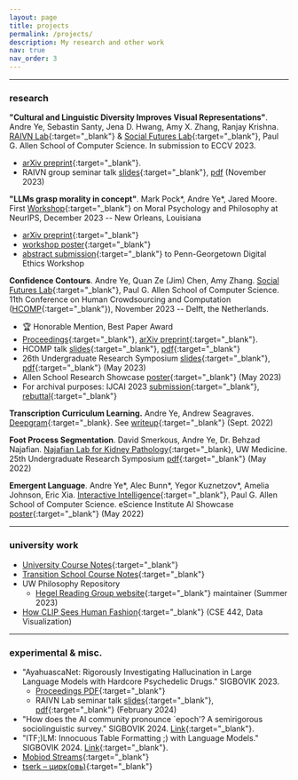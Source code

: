 ```yaml
---
layout: page
title: projects
permalink: /projects/
description: My research and other work
nav: true
nav_order: 3
---
```


---

### research

**"Cultural and Linguistic Diversity Improves Visual Representations"**.
Andre Ye, Sebastin Santy, Jena D. Hwang, Amy X. Zhang, Ranjay Krishna.
[RAIVN Lab](https://raivn.cs.washington.edu/){:target="_blank"} & [Social Futures Lab](https://social.cs.washington.edu/){:target="_blank"}, Paul G. Allen School of Computer Science.
In submission to ECCV 2023.
- [arXiv preprint](https://arxiv.org/abs/2310.14356){:target="_blank"}.
- RAIVN group seminar talk [slides](https://docs.google.com/presentation/d/10c61-Nep6oZuO1l7jStpekaF1E4vfnpVpXPx-bxpPTg/edit?usp=sharing){:target="_blank"}, [pdf](/assets/pdf/RAIVN-presentation-11_28.pdf) (November 2023)

**"LLMs grasp morality in concept"**.
Mark Pock*, Andre Ye*, Jared Moore.
First [Workshop](https://neurips.cc/virtual/2023/workshop/66528){:target="_blank"} on Moral Psychology and Philosophy at NeurIPS, December 2023 -- New Orleans, Louisiana
- [arXiv preprint](https://arxiv.org/abs/2311.02294){:target="_blank"}
- [workshop poster](/assets/pdf/neurips-model-meaning-final.pdf){:target="_blank"}
- [abstract submission](/assets/pdf/LLMs_grasp_morality_digital_ethics_ws.pdf){:target="_blank"} to Penn-Georgetown Digital Ethics Workshop

**Confidence Contours**.
Andre Ye, Quan Ze (Jim) Chen, Amy Zhang.
[Social Futures Lab](https://social.cs.washington.edu/){:target="_blank"}, Paul G. Allen School of Computer Science.
11th Conference on Human Crowdsourcing and Computation ([HCOMP](https://www.humancomputation.com/index.html){:target="_blank"}), November 2023 -- Delft, the Netherlands.
- 🏆 Honorable Mention, Best Paper Award
- [Proceedings](https://ojs.aaai.org/index.php/HCOMP/article/view/27559){:target="_blank"}, [arXiv preprint](https://arxiv.org/abs/2308.07528){:target="_blank"}.
- HCOMP talk [slides](https://docs.google.com/presentation/d/1e6VEJRU2SGr-0wFi85ZeyMlNQYvyw8ct5mxSrlU9hZQ/edit?usp=sharing){:target="_blank"}, [pdf](/assets/pdf/HCOMP-Presentation.pdf){:target="_blank"}
- 26th Undergraduate Research Symposium [slides](https://docs.google.com/presentation/d/17qrow18og678_tatb9ZtHjlaAQlSHnHcFnQ_k4DXO9c/edit?usp=sharing){:target="_blank"}, [pdf](/assets/pdf/urp_confidence_contours.pdf){:target="_blank"} (May 2023)
- Allen School Research Showcase [poster](/assets/pdf/confidence_contours_research_showcase.pdf){:target="_blank"} (May 2023)
- For archival purposes: IJCAI 2023 [submission](/assets/pdf/ijcai_confidence_contours_submission.pdf){:target="_blank"}, [rebuttal](/assets/pdf/ijcai_confidence_contours_rebuttal.pdf){:target="_blank"}


**Transcription Curriculum Learning.**
Andre Ye, Andrew Seagraves.
[Deepgram](https://deepgram.com/){:target="_blank}.
See [writeup](/assets/pdf/Curriculum_Learning_Deepgram_Final.pdf){:target="_blank"} (Sept. 2022)


**Foot Process Segmentation**.
David Smerkous, Andre Ye, Dr. Behzad Najafian.
[Najafian Lab for Kidney Pathology](https://dlmp.uw.edu/research-labs/najafian){:target="_blank}, UW Medicine.
25th Undergraduate Research Symposium [pdf](/assets/pdf/podocyte_seg.pdf){:target="_blank"} (May 2022)

**Emergent Language**.
Andre Ye*, Alec Bunn*, Yegor Kuznetzov*, Amelia Johnson, Eric Xia.
[Interactive Intelligence](https://interactive-intelligence.github.io/){:target="_blank"}, Paul G. Allen School of Computer Science.
eScience Institute AI Showcase [poster](/assets/pdf/emergent_language.pdf){:target="_blank"} (May 2022)

---

### university work

- [University Course Notes](https://andre-ye.github.io/uni/){:target="_blank"}
- [Transition School Course Notes](https://andre-ye.github.io/ts/){:target="_blank"}
- UW Philosophy Repository
    - [Hegel Reading Group website](https://uwphil.github.io/hegel-23su/){:target="_blank"} maintainer (Summer 2023)
- [How CLIP Sees Human Fashion](https://cse442.pages.cs.washington.edu/24wi/a3/fashiondiversity/){:target="_blank"} (CSE 442, Data Visualization)

---

### experimental & misc.

- "AyahuascaNet: Rigorously Investigating Hallucination in Large Language Models with Hardcore Psychedelic Drugs." SIGBOVIK 2023.
    - [Proceedings PDF](/assets/pdf/SIGBOVIK_2023.pdf){:target="_blank"}
    - RAIVN Lab seminar talk [slides](https://docs.google.com/presentation/d/1kiU1Vlu2yo3pYGjeEF4cMzE8EKvMi3MvQb9WUDq1oio/edit?usp=sharing){:target="_blank"}, [pdf](/assets/pdf/AyahuascaNet.pdf){:target="_blank"} (February 2024)
- "How does the AI community pronounce `epoch'? A semirigorous sociolinguistic survey." SIGBOVIK 2024. [Link](/assets/pdf/Epoch_SIGBOVIK_2024.pdf){:target="_blank"}.
- "ITF;)LM: Innocuous Table Formatting ;) with Language Models." SIGBOVIK 2024. [Link](/assets/pdf/Table_SIGBOVIK_2024.pdf){:target="_blank"}.
- [Mobiod Streams](https://andre-ye.github.io/mobiod-streams/){:target="_blank"}
- [tserk – цирк(овь)](https://andre-ye.github.io/tserk/){:target="_blank"}

